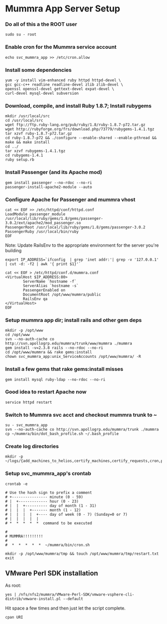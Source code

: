 # Mummra App Server Setup #

### Do all of this a the ROOT user ###

```
sudo su - root
```

### Enable cron for the Mummra service account ###
```
echo svc_mummra_app >> /etc/cron.allow
```

### Install some dependencies ###
```
yum -y install vim-enhanced ruby httpd httpd-devel \
gcc gcc-c++ readline readline-devel zlib zlib-devel \
openssl openssl-devel gettext-devel expat-devel \
curl-devel mysql-devel subversion
```


### Download, compile, and install Ruby 1.8.7; Install rubygems ###
```
mkdir /usr/local/src
cd /usr/local/src
wget ftp://ftp.ruby-lang.org/pub/ruby/1.8/ruby-1.8.7-p72.tar.gz
wget http://rubyforge.org/frs/download.php/73779/rubygems-1.4.1.tgz
tar xzvf ruby-1.8.7-p72.tar.gz
cd ruby-1.8.7-p72 && ./configure --enable-shared --enable-pthread && make && make install
cd ../
tar xzvf rubygems-1.4.1.tgz
cd rubygems-1.4.1
ruby setup.rb 
```

### Install Passenger (and its Apache mod) ###
```
gem install passenger --no-rdoc --no-ri
passenger-install-apache2-module --auto
```

### Configure Apache for Passenger and mummra vhost ###
```
cat << EOF >> /etc/httpd/conf/httpd.conf
LoadModule passenger_module /usr/local/lib/ruby/gems/1.8/gems/passenger-3.0.2/ext/apache2/mod_passenger.so
PassengerRoot /usr/local/lib/ruby/gems/1.8/gems/passenger-3.0.2
PassengerRuby /usr/local/bin/ruby
EOF
```

Note: Update RailsEnv to the appropriate environment for the server you're building
```
export IP_ADDRESS=`ifconfig  | grep 'inet addr:'| grep -v '127.0.0.1' | cut -d: -f2 | awk '{ print $1}'`

cat << EOF > /etc/httpd/conf.d/mummra.conf
<VirtualHost $IP_ADDRESS:80>
        ServerName `hostname -f`
        ServerAlias `hostname -s`
        PassengerEnabled on
        DocumentRoot /opt/www/mummra/public
        RailsEnv qa
</VirtualHost>
EOF
```

### Setup mummra app dir; install rails and other gem deps ###
```
mkdir -p /opt/www
cd /opt/www
svn --no-auth-cache co http://svn.apollogrp.edu/mummra/trunk/www/mummra ./mummra
gem install -v=2.3.8 rails --no-rdoc --no-ri
cd /opt/www/mummra && rake gems:install
chown svc_mummra_app:unix_ServiceAccounts /opt/www/mummra/ -R
```

### Install a few gems that rake gems:install misses ###
```
gem install mysql ruby-ldap --no-rdoc --no-ri
```

### Good idea to restart Apache now ###
```
service httpd restart
```

### Switch to Mummra svc acct and checkout mummra trunk to ~ ###
```
su - svc_mummra_app
svn --no-auth-cache co http://svn.apollogrp.edu/mummra/trunk ./mummra
cp ~/mummra/bin/dot_bash_profile.sh ~/.bash_profile
```

### Create log directories ###
```
mkdir -p ~/logs/{add_machines_to_helios,certify_machines,certify_requests,cron,provision}
```

### Setup svc\_mummra\_app's crontab ###
```
crontab -e

# Use the hash sign to prefix a comment
# +---------------- minute (0 - 59)
# |  +------------- hour (0 - 23)
# |  |  +---------- day of month (1 - 31)
# |  |  |  +------- month (1 - 12)
# |  |  |  |  +---- day of week (0 - 7) (Sunday=0 or 7)
# |  |  |  |  |
# *  *  *  *  *  command to be executed

#
# MUMMRA!!!!!!!!!
#
#  *  *  *  *  *  ~/mummra/bin/cron.sh

```

```
mkdir -p /opt/www/mummra/tmp && touch /opt/www/mummra/tmp/restart.txt
exit
```

## VMware Perl SDK installation ##
As root:
```
yes | /nfs/nfs2/mummra/VMware-Perl-SDK/vmware-vsphere-cli-distrib/vmware-install.pl --default
```
Hit space a few times and then just let the script complete.
```
cpan URI
```